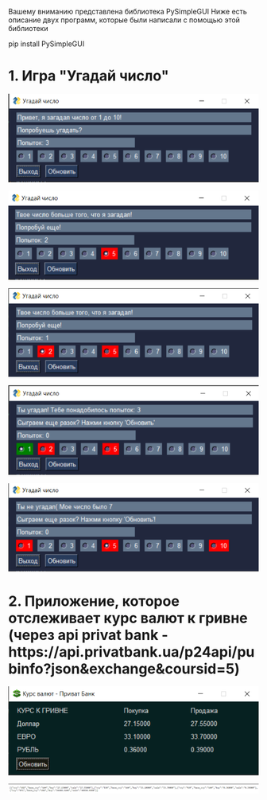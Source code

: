 Вашему вниманию представлена библиотека PySimpleGUI
Ниже есть описание двух программ, которые были написали с помощью этой библиотеки

pip install PySimpleGUI

<h1>1. Игра "Угадай число"</h1>

![1](https://github.com/Orientir/PySimpleGUI/raw/master/images/guess_1.png)

![2](https://github.com/Orientir/PySimpleGUI/raw/master/images/guess_2.png)

![3](https://github.com/Orientir/PySimpleGUI/raw/master/images/guess_3.png)

![4](https://github.com/Orientir/PySimpleGUI/raw/master/images/guess_4.png)

![5](https://github.com/Orientir/PySimpleGUI/raw/master/images/guess_5.png)

<h1>2. Приложение, которое отслеживает курс валют к гривне (через api privat bank - https://api.privatbank.ua/p24api/pubinfo?json&exchange&coursid=5)</h1>

![6](https://github.com/Orientir/PySimpleGUI/raw/master/images/exchange_image.png)

![7](https://github.com/Orientir/PySimpleGUI/raw/master/images/api_privat.png)
